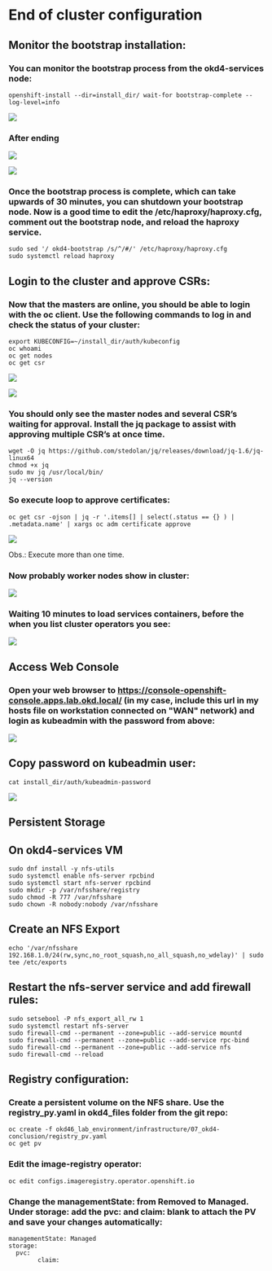 # End of cluster configuration

## Monitor the bootstrap installation:

### You can monitor the bootstrap process from the okd4-services node:

	openshift-install --dir=install_dir/ wait-for bootstrap-complete --log-level=info

![](../../images/journal_executing.png?raw=true)


### After ending

![](../../images/journal_end.png?raw=true)

![](../../images/logs_end.png?raw=true)

### Once the bootstrap process is complete, which can take upwards of 30 minutes, you can shutdown your bootstrap node. Now is a good time to edit the /etc/haproxy/haproxy.cfg, comment out the bootstrap node, and reload the haproxy service.

	sudo sed '/ okd4-bootstrap /s/^/#/' /etc/haproxy/haproxy.cfg
	sudo systemctl reload haproxy


## Login to the cluster and approve CSRs:

### Now that the masters are online, you should be able to login with the oc client. Use the following commands to log in and check the status of your cluster:

	export KUBECONFIG=~/install_dir/auth/kubeconfig
	oc whoami
	oc get nodes
	oc get csr

![](../../images/get_nodes_master.png?raw=true)

![](../../images/csr.png?raw=true)

### You should only see the master nodes and several CSR’s waiting for approval. Install the jq package to assist with approving multiple CSR’s at once time.

	wget -O jq https://github.com/stedolan/jq/releases/download/jq-1.6/jq-linux64
	chmod +x jq
	sudo mv jq /usr/local/bin/
	jq --version


### So execute loop to approve certificates:

	oc get csr -ojson | jq -r '.items[] | select(.status == {} ) | .metadata.name' | xargs oc adm certificate approve

![](../../images/csr_approved.png?raw=true)

Obs.: Execute more than one time.

### Now probably worker nodes show in cluster:

![](../../images/worker_nodes.png?raw=true)

### Waiting 10 minutes to load services containers, before the when you list cluster operators you see:

![](../../images/cluster_operators.png?raw=true)

## Access Web Console

### Open your web browser to https://console-openshift-console.apps.lab.okd.local/ (in my case, include this url in my hosts file on workstation connected on "WAN" network) and login as kubeadmin with the password from above:

![](../../images/webconsole-okd4.png?raw=true)

## Copy password on kubeadmin user:

	cat install_dir/auth/kubeadmin-password

![](../../images/webconsole.png?raw=true)

## Persistent Storage

## On okd4-services VM

	sudo dnf install -y nfs-utils
	sudo systemctl enable nfs-server rpcbind
	sudo systemctl start nfs-server rpcbind
	sudo mkdir -p /var/nfsshare/registry
	sudo chmod -R 777 /var/nfsshare
	sudo chown -R nobody:nobody /var/nfsshare

## Create an NFS Export

	echo '/var/nfsshare 192.168.1.0/24(rw,sync,no_root_squash,no_all_squash,no_wdelay)' | sudo tee /etc/exports

## Restart the nfs-server service and add firewall rules:

	sudo setsebool -P nfs_export_all_rw 1
	sudo systemctl restart nfs-server
	sudo firewall-cmd --permanent --zone=public --add-service mountd
	sudo firewall-cmd --permanent --zone=public --add-service rpc-bind
	sudo firewall-cmd --permanent --zone=public --add-service nfs
	sudo firewall-cmd --reload

## Registry configuration:

### Create a persistent volume on the NFS share. Use the registry_py.yaml in okd4_files folder from the git repo:

	oc create -f okd46_lab_environment/infrastructure/07_okd4-conclusion/registry_pv.yaml
	oc get pv

### Edit the image-registry operator:

	oc edit configs.imageregistry.operator.openshift.io

### Change the managementState: from Removed to Managed. Under storage: add the pvc: and claim: blank to attach the PV and save your changes automatically:

	managementState: Managed
	storage:
	  pvc:
      	    claim:



